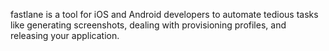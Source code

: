 fastlane is a tool for iOS and Android developers to automate tedious tasks like generating screenshots, 
dealing with provisioning profiles, and releasing your application.
